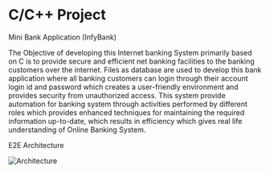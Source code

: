 # C/C++ Project
Mini Bank Application (InfyBank)


The Objective of developing this Internet banking System primarily based on C is to provide secure and efficient net banking facilities to the banking customers over the internet. Files as database are used to develop this bank application where all banking customers can login through their account login id and password which creates a user-friendly environment and provides security from unauthorized access. This system provide automation for banking system through activities performed by different roles which provides enhanced techniques for maintaining the required information up-to-date, which results in efficiency which gives real life understanding of Online Banking System.



E2E Architecture

![Architecture](https://github.com/[deechauhan22]/[C-CPP-MiniBankProject]/blob/[master]/images/E2E-Architecture.png?raw=true)
